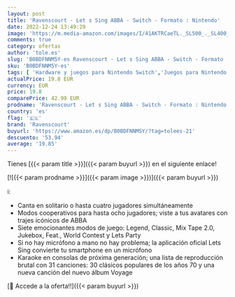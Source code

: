 ```yaml
---
layout: post
title: 'Ravenscourt - Let s Sing ABBA - Switch - Formato : Nintendo'
date: 2022-12-24 13:49:29
image: 'https://m.media-amazon.com/images/I/41AKTRCaeTL._SL500_._SL400_.jpg'
comments: true
category: ofertas
author: 'tole.es'
slug: 'B0BDFNNM5Y-es Ravenscourt - Let s Sing ABBA - Switch - Formato : Nintendo'
sku: 'B0BDFNNM5Y-es'
tags: [ 'Hardware y juegos para Nintendo Switch','Juegos para Nintendo Switch','Videojuegos','nintendo','ravenscourt','🇪🇸', ]
actualPrice: 19.8 EUR
currency: EUR
price: 19.8
comparePrice: 42.99 EUR
prodname: 'Ravenscourt - Let s Sing ABBA - Switch - Formato : Nintendo'
country: 'es'
flag: '🇪🇸'
brand: 'Ravenscourt'
buyurl: 'https://www.amazon.es/dp/B0BDFNNM5Y/?tag=tolees-21'
descuento: '53.94'
average: '19.85'
---
```


Tienes [{{< param title >}}]({{< param buyurl >}}) en el siguiente enlace!

[![{{< param prodname >}}]({{< param image >}})]({{< param buyurl >}})

ℹ️:

- Canta en solitario o hasta cuatro jugadores simultáneamente
- Modos cooperativos para hasta ocho jugadores; viste a tus avatares con trajes icónicos de ABBA
- Siete emocionantes modos de juego: Legend, Classic, Mix Tape 2.0, Jukebox, Feat., World Contest y Lets Party
- Si no hay micrófono a mano no hay problema; la aplicación oficial Lets Sing convierte tu smartphone en un micrófono
- Karaoke en consolas de próxima generación; una lista de reproducción brutal con 31 canciones: 30 clásicos populares de los años 70 y una nueva canción del nuevo álbum Voyage

[🛒 Accede a la oferta!!]({{< param buyurl >}})
